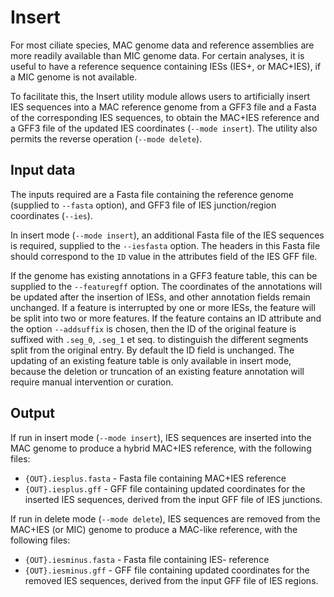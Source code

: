 Insert
======

For most ciliate species, MAC genome data and reference assemblies are more
readily available than MIC genome data. For certain analyses, it is useful to
have a reference sequence containing IESs (IES+, or MAC+IES), if a MIC genome
is not available.

To facilitate this, the Insert utility module allows users to artificially
insert IES sequences into a MAC reference genome from a GFF3 file and a Fasta
of the corresponding IES sequences, to obtain the MAC+IES reference and a GFF3
file of the updated IES coordinates (`--mode insert`). The utility also permits
the reverse operation (`--mode delete`).


Input data
----------

The inputs required are a Fasta file containing the reference genome (supplied
to `--fasta` option), and GFF3 file of IES junction/region coordinates
(`--ies`).

In insert mode (`--mode insert`), an additional Fasta file of the IES sequences
is required, supplied to the `--iesfasta` option. The headers in this Fasta
file should correspond to the `ID` value in the attributes field of the IES GFF
file.

If the genome has existing annotations in a GFF3 feature table, this can be
supplied to the `--featuregff` option. The coordinates of the annotations will
be updated after the insertion of IESs, and other annotation fields remain
unchanged. If a feature is interrupted by one or more IESs, the feature will be
split into two or more features. If the feature contains an ID attribute and
the option `--addsuffix` is chosen, then the ID of the original feature is
suffixed with `.seg_0`, `.seg_1` et seq. to distinguish the different segments
split from the original entry. By default the ID field is unchanged. The
updating of an existing feature table is only available in insert mode, because
the deletion or truncation of an existing feature annotation will require
manual intervention or curation.

Output
------

If run in insert mode (`--mode insert`), IES sequences are inserted into the
MAC genome to produce a hybrid MAC+IES reference, with the following files:

 * `{OUT}.iesplus.fasta` - Fasta file containing MAC+IES reference
 * `{OUT}.iesplus.gff` - GFF file containing updated coordinates for the
   inserted IES sequences, derived from the input GFF file of IES junctions.

If run in delete mode (`--mode delete`), IES sequences are removed from the
MAC+IES (or MIC) genome to produce a MAC-like reference, with the following
files:

 * `{OUT}.iesminus.fasta` - Fasta file containing IES- reference
 * `{OUT}.iesminus.gff` - GFF file containing updated coordinates for the
   removed IES sequences, derived from the input GFF file of IES regions.
